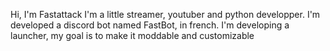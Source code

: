 Hi, I'm Fastattack
I'm a little streamer, youtuber and python developper.
I'm developed a discord bot named FastBot, in french.
I'm developing a launcher, my goal is to make it moddable and customizable
